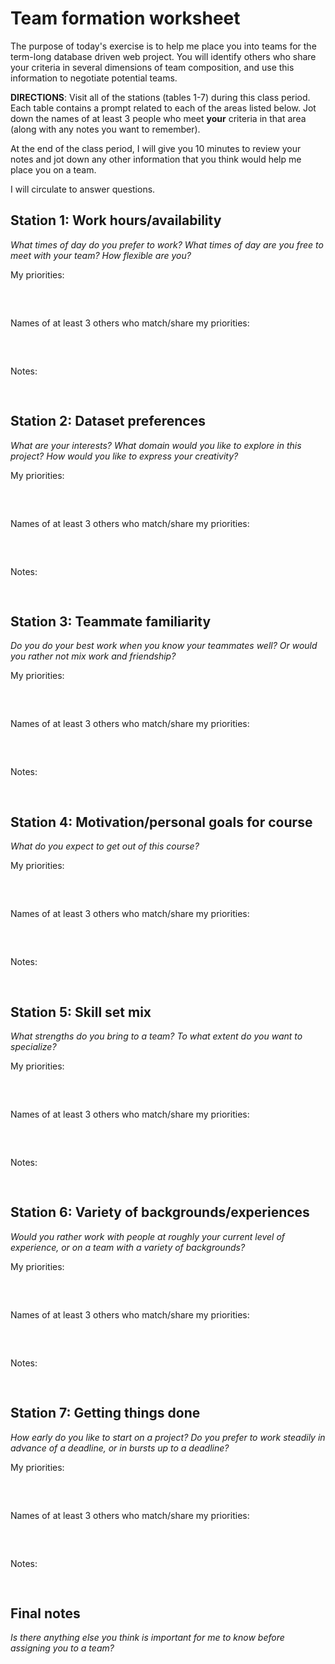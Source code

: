 # Team formation worksheet

The purpose of today's exercise is to help me place you into teams for the term-long database driven web project. You will identify others who share your criteria in several dimensions of team composition, and use this information to negotiate potential teams.

**DIRECTIONS**: Visit all of the stations (tables 1-7) during this class period. Each table contains a prompt related to each of the areas listed below. Jot down the names of at least 3 people who meet **your** criteria in that area (along with any notes you want to remember). 

At the end of the class period, I will give you 10 minutes to review your notes and jot down any other information that you think would help me place you on a team.

I will circulate to answer questions.

## Station 1: Work hours/availability
_What times of day do you prefer to work? What times of day are you free to meet with your team? How flexible are you?_

My priorities:
<pre>


</pre>
Names of at least 3 others who match/share my priorities:
<pre>


</pre>
Notes:
<pre>

</pre>

## Station 2: Dataset preferences
_What are your interests? What domain would you like to explore in this project? How would you like to express your creativity?_

My priorities:
<pre>


</pre>
Names of at least 3 others who match/share my priorities:
<pre>


</pre>
Notes:
<pre>

</pre>

## Station 3: Teammate familiarity
_Do you do your best work when you know your teammates well? Or would you rather not mix work and friendship?_

My priorities:
<pre>


</pre>
Names of at least 3 others who match/share my priorities:
<pre>


</pre>
Notes:
<pre>

</pre>

## Station 4: Motivation/personal goals for course
_What do you expect to get out of this course?_

My priorities:
<pre>


</pre>
Names of at least 3 others who match/share my priorities:
<pre>


</pre>
Notes:
<pre>

</pre>

## Station 5: Skill set mix
_What strengths do you bring to a team? To what extent do you want to specialize?_

My priorities:
<pre>


</pre>
Names of at least 3 others who match/share my priorities:
<pre>


</pre>
Notes:
<pre>

</pre>

## Station 6: Variety of backgrounds/experiences
_Would you rather work with people at roughly your current level of experience, or on a team with a variety of backgrounds?_

My priorities:
<pre>


</pre>
Names of at least 3 others who match/share my priorities:
<pre>


</pre>
Notes:
<pre>

</pre>

## Station 7: Getting things done
_How early do you like to start on a project? Do you prefer to work steadily in advance of a deadline, or in bursts up to a deadline?_

My priorities:
<pre>


</pre>
Names of at least 3 others who match/share my priorities:
<pre>


</pre>
Notes:
<pre>

</pre>

## Final notes
_Is there anything else you think is important for me to know before assigning you to a team?_
<pre>






</pre>

